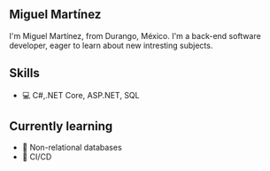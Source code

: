 ## Miguel Martínez

I'm Miguel Martínez, from Durango, México. I'm a back-end software developer, eager to learn about new intresting subjects.

## Skills
* 💻 C#,.NET Core, ASP.NET, SQL

## Currently learning
* 💾 Non-relational databases
* 🔁 CI/CD
